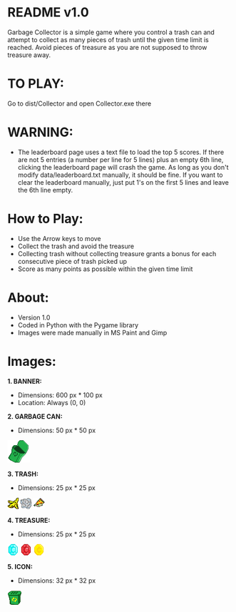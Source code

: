 README v1.0
===========

Garbage Collector is a simple game where you control a trash can and attempt to collect as many pieces of trash until the given time limit is reached. Avoid pieces of treasure as you are not supposed to throw treasure away.

TO PLAY:
========
Go to dist/Collector and open Collector.exe there

**WARNING:**
============
* The leaderboard page uses a text file to load the top 5 scores. If there are not 5 entries (a number per line for 5 lines) plus an empty 6th line, clicking the leaderboard page will crash the game. As long as you don't modify data/leaderboard.txt manually, it should be fine. If you want to clear the leaderboard manually, just put 1's on the first 5 lines and leave the 6th line empty.

How to Play:
============
* Use the Arrow keys to move
* Collect the trash and avoid the treasure
* Collecting trash without collecting treasure grants a bonus for each consecutive piece of trash picked up
* Score as many points as possible within the given time limit

About:
======
* Version 1.0
* Coded in Python with the Pygame library
* Images were made manually in MS Paint and Gimp

Images:
=======
**1. BANNER:**
* Dimensions: 600 px * 100 px
* Location: Always (0, 0)

**2. GARBAGE CAN:**
* Dimensions: 50 px * 50 px

![alt text](https://github.com/emgunn/Garbage-Collector-Game/raw/master/images/garbagecan.png "Garbage Can")

**3. TRASH:**
* Dimensions: 25 px * 25 px

![alt text](https://github.com/emgunn/Garbage-Collector-Game/raw/master/images/banana.png "Banana") ![alt text](https://github.com/emgunn/Garbage-Collector-Game/raw/master/images/paper.png "Paper") ![alt text](https://github.com/emgunn/Garbage-Collector-Game/raw/master/images/pizza.png "Pizza")

**4. TREASURE:**
* Dimensions: 25 px * 25 px

![alt text](https://github.com/emgunn/Garbage-Collector-Game/raw/master/images/blue_gem.png "Blue Gem") ![alt text](https://github.com/emgunn/Garbage-Collector-Game/raw/master/images/red_gem.png "Red Gem") ![alt text](https://github.com/emgunn/Garbage-Collector-Game/raw/master/images/coin.png "Coin")

**5. ICON:**
* Dimensions: 32 px * 32 px

![alt text](https://github.com/emgunn/Garbage-Collector-Game/raw/master/images/icon.png "Icon")